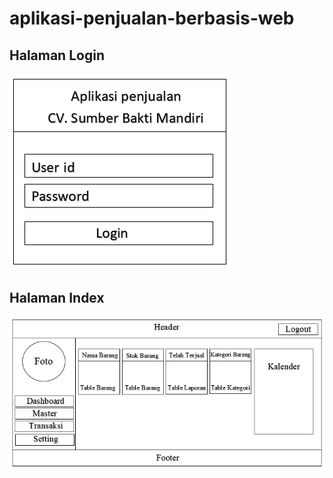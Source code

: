 # aplikasi-penjualan-berbasis-web

## Halaman Login
<img src="gambar/login.PNG" size="15px">

## Halaman Index
<img src="gambar/index.PNG" size="15px">
